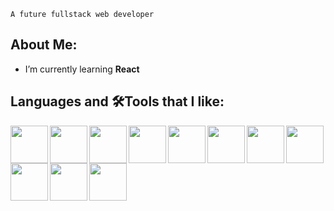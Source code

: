 `A future fullstack web developer`

## About Me:

- I’m currently learning **React**

## Languages and 🛠️Tools that I like:

<img align="left" width="60px" src="https://cdn.jsdelivr.net/gh/devicons/devicon/icons/javascript/javascript-original.svg" />
<img  align="left" width="60px" src="https://cdn.jsdelivr.net/gh/devicons/devicon/icons/html5/html5-original-wordmark.svg" />
<img  align="left" width="60px"  src="https://cdn.jsdelivr.net/gh/devicons/devicon/icons/css3/css3-original-wordmark.svg" />
<img align="left" width="60px" src="https://cdn.jsdelivr.net/gh/devicons/devicon/icons/react/react-original.svg" />
<img align="left" width="60px" src="https://cdn.jsdelivr.net/gh/devicons/devicon/icons/nodejs/nodejs-original-wordmark.svg" />
<img align="left" width="60px" src="https://cdn.jsdelivr.net/gh/devicons/devicon/icons/express/express-original.svg" />
<img align="left" width="60px" src="https://cdn.jsdelivr.net/gh/devicons/devicon/icons/mongodb/mongodb-original-wordmark.svg" />
<img align="left" width="60px" src="https://cdn.jsdelivr.net/gh/devicons/devicon/icons/mysql/mysql-original-wordmark.svg"/> 
<img align="left" width="60px"
src="https://cdn.jsdelivr.net/gh/devicons/devicon/icons/npm/npm-original-wordmark.svg" />
<img align="left" width="60px" src="https://cdn.jsdelivr.net/gh/devicons/devicon/icons/vscode/vscode-original-wordmark.svg" />
<img align="left" width="60px" src="https://cdn.jsdelivr.net/gh/devicons/devicon/icons/git/git-original.svg" />
